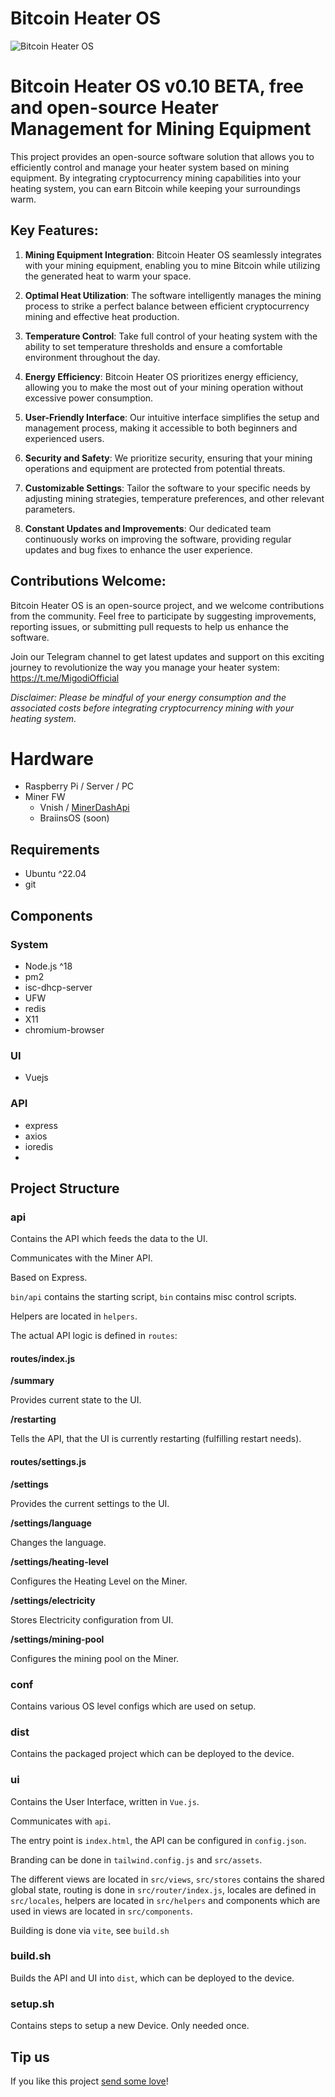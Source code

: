 # Bitcoin Heater OS 

![Bitcoin Heater OS](https://i.imgur.com/OaBjUCN.png)

# Bitcoin Heater OS v0.10 BETA, free and open-source Heater Management for Mining Equipment  

This project provides an open-source software solution that allows you to efficiently control and manage your heater system based on mining equipment. 
By integrating cryptocurrency mining capabilities into your heating system, you can earn Bitcoin while keeping your surroundings warm.

## Key Features:

1. **Mining Equipment Integration**: Bitcoin Heater OS seamlessly integrates with your mining equipment, enabling you to mine Bitcoin while utilizing the generated heat to warm your space.

2. **Optimal Heat Utilization**: The software intelligently manages the mining process to strike a perfect balance between efficient cryptocurrency mining and effective heat production.

3. **Temperature Control**: Take full control of your heating system with the ability to set temperature thresholds and ensure a comfortable environment throughout the day.

4. **Energy Efficiency**: Bitcoin Heater OS prioritizes energy efficiency, allowing you to make the most out of your mining operation without excessive power consumption.

5. **User-Friendly Interface**: Our intuitive interface simplifies the setup and management process, making it accessible to both beginners and experienced users.

6. **Security and Safety**: We prioritize security, ensuring that your mining operations and equipment are protected from potential threats.

7. **Customizable Settings**: Tailor the software to your specific needs by adjusting mining strategies, temperature preferences, and other relevant parameters.

8. **Constant Updates and Improvements**: Our dedicated team continuously works on improving the software, providing regular updates and bug fixes to enhance the user experience.

## Contributions Welcome:

Bitcoin Heater OS is an open-source project, and we welcome contributions from the community. Feel free to participate by suggesting improvements, reporting issues, or submitting pull requests to help us enhance the software.

Join our Telegram channel to get latest updates and support on this exciting journey to revolutionize the way you manage your heater system: https://t.me/MigodiOfficial

*Disclaimer: Please be mindful of your energy consumption and the associated costs before integrating cryptocurrency mining with your heating system.*


# Hardware
- Raspberry Pi / Server / PC
- Miner FW
	- Vnish / [MinerDashApi](https://bitbucket.org/anthill-farm/miner-dash-api/)
	- BraiinsOS (soon)

## Requirements
- Ubuntu ^22.04
- git

## Components

### System
- Node.js ^18
- pm2
- isc-dhcp-server
- UFW
- redis
- X11
- chromium-browser

### UI
- Vuejs

### API
- express
- axios
- ioredis
- 

## Project Structure

### api

Contains the API which feeds the data to the UI.

Communicates with the Miner API.

Based on Express.

`bin/api` contains the starting script, `bin` contains misc control scripts.

Helpers are located in `helpers`.

The actual API logic is defined in `routes`:

#### routes/index.js

**/summary**

Provides current state to the UI.

**/restarting**

Tells the API, that the UI is currently restarting (fulfilling restart needs).

#### routes/settings.js

**/settings**

Provides the current settings to the UI.

**/settings/language**

Changes the language.

**/settings/heating-level**

Configures the Heating Level on the Miner.

**/settings/electricity**

Stores Electricity configuration from UI.

**/settings/mining-pool**

Configures the mining pool on the Miner.

### conf

Contains various OS level configs which are used on setup.

### dist

Contains the packaged project which can be deployed to the device.

### ui

Contains the User Interface, written in `Vue.js`.

Communicates with `api`.

The entry point is `index.html`, the API can be configured in `config.json`.

Branding can be done in `tailwind.config.js` and `src/assets`.

The different views are located in `src/views`, `src/stores` contains the shared global state, routing is done in `src/router/index.js`, locales are defined in `src/locales`, helpers are located in `src/helpers` and components which are used in views are located in `src/components`.  

Building is done via `vite`, see `build.sh`

### build.sh

Builds the API and UI into `dist`, which can be deployed to the device.

### setup.sh

Contains steps to setup a new Device. Only needed once.


## Tip us

If you like this project [send some love](https://legend.lnbits.com/paywall/neEGdmQvxZ6R5nmjimwjZZ)!

